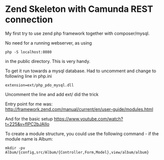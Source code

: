 # Zend Skeleton with Camunda REST connection

My first try to use zend php framework together with composer/mysql.

No need for a running webserver, as using 

```
php -S localhost:8080 
```

in the public directory. This is very handy.

To get it run towards a mysql database. Had to uncomment and change to following line in php.ini

```
extension=ext/php_pdo_mysql.dll
```

Uncomment the line and add ext/ did the trick

Entry point for me was:
http://framework.zend.com/manual/current/en/user-guide/modules.html

And for the basic setup
https://www.youtube.com/watch?t=225&v=fIPC2bJAIIo

To create a module structure, you could use the following command - if the module name is Album:

```
mkdir -pv Album/{config,src/Album/{Controller,Form,Model},view/album/album}
```
 